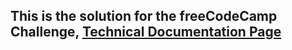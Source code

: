 ## This is the solution for the freeCodeCamp Challenge, [Technical Documentation Page](https://www.freecodecamp.org/learn/2022/responsive-web-design/build-a-technical-documentation-page-project/build-a-technical-documentation-page)

